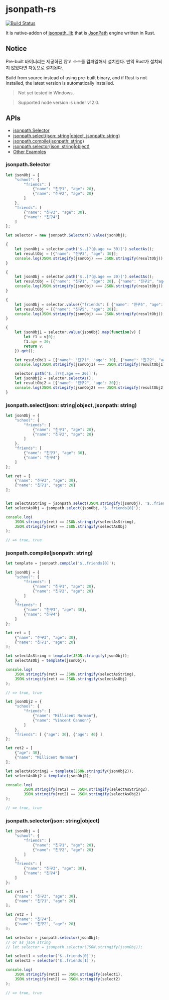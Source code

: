# jsonpath-rs

[![Build Status](https://travis-ci.org/freestrings/jsonpath.svg?branch=master)](https://travis-ci.org/freestrings/jsonpath)

It is native-addon of [jsonpath_lib](https://github.com/freestrings/jsonpath) that is [JsonPath](https://goessner.net/articles/JsonPath/) engine written in Rust.

## Notice

Pre-built 바이너리는 제공하진 않고 소스를 컴파일해서 설치한다. 만약 Rust가 설치되지 않았다면 자동으로 설치된다.

Build from source instead of using pre-built binary, and if Rust is not installed, the latest version is automatically installed.

> Not yet tested in Windows.

> Supported node version is under v12.0.

## APIs

* [jsonpath.Selector](#jsonpathselector)
* [jsonpath.select(json: string|object, jsonpath: string)](#jsonpathselectjson-stringobject-jsonpath-string)
* [jsonpath.compile(jsonpath: string)](#jsonpathcompilejsonpath-string)
* [jsonpath.selector(json: string|object)](#jsonpathselectorjson-stringobject)
* [Other Examples](https://github.com/freestrings/jsonpath/wiki/Javascript-examples)

### jsonpath.Selector

```javascript
let jsonObj = {
    "school": {
        "friends": [
            {"name": "친구1", "age": 20},
            {"name": "친구2", "age": 20}
        ]
    },
    "friends": [
        {"name": "친구3", "age": 30},
        {"name": "친구4"}
    ]
};

let selector = new jsonpath.Selector().value(jsonObj);

{
    let jsonObj = selector.path('$..[?(@.age >= 30)]').selectAs();
    let resultObj = [{"name": "친구3", "age": 30}];
    console.log(JSON.stringify(jsonObj) === JSON.stringify(resultObj));
}

{
    let jsonObj = selector.path('$..[?(@.age == 20)]').selectAs();
    let resultObj = [{"name": "친구1", "age": 20}, {"name": "친구2", "age": 20}];
    console.log(JSON.stringify(jsonObj) === JSON.stringify(resultObj));
}

{
    let jsonObj = selector.value({"friends": [ {"name": "친구5", "age": 20} ]}).selectAs();
    let resultObj = [{"name": "친구5", "age": 20}];
    console.log(JSON.stringify(jsonObj) === JSON.stringify(resultObj));
}

{
    let jsonObj1 = selector.value(jsonObj).map(function(v) {
        let f1 = v[0];
        f1.age = 30;
        return v;
    }).get();

    let resultObj1 = [{"name": "친구1", "age": 30}, {"name": "친구2", "age": 20}];
    console.log(JSON.stringify(jsonObj1) === JSON.stringify(resultObj1));

    selector.path('$..[?(@.age == 20)]');
    let jsonObj2 = selector.selectAs();
    let resultObj2 = [{"name": "친구2", "age": 20}];
    console.log(JSON.stringify(jsonObj2) === JSON.stringify(resultObj2));
}
```

### jsonpath.select(json: string|object, jsonpath: string)

```javascript
let jsonObj = {
    "school": {
        "friends": [
            {"name": "친구1", "age": 20},
            {"name": "친구2", "age": 20}
        ]
    },
    "friends": [
        {"name": "친구3", "age": 30},
        {"name": "친구4"}
    ]
};

let ret = [
    {"name": "친구3", "age": 30},
    {"name": "친구1", "age": 20}
];


let selectAsString = jsonpath.select(JSON.stringify(jsonObj), '$..friends[0]');
let selectAsObj = jsonpath.select(jsonObj, '$..friends[0]');

console.log(
    JSON.stringify(ret) == JSON.stringify(selectAsString),
    JSON.stringify(ret) == JSON.stringify(selectAsObj)
);

// => true, true
```

### jsonpath.compile(jsonpath: string)

```javascript
let template = jsonpath.compile('$..friends[0]');

let jsonObj = {
    "school": {
        "friends": [
            {"name": "친구1", "age": 20},
            {"name": "친구2", "age": 20}
        ]
    },
    "friends": [
        {"name": "친구3", "age": 30},
        {"name": "친구4"}
    ]
};

let ret = [
    {"name": "친구3", "age": 30},
    {"name": "친구1", "age": 20}
];

let selectAsString = template(JSON.stringify(jsonObj));
let selectAsObj = template(jsonObj);

console.log(
    JSON.stringify(ret) == JSON.stringify(selectAsString),
    JSON.stringify(ret) == JSON.stringify(selectAsObj)
);

// => true, true

let jsonObj2 = {
    "school": {
        "friends": [
            {"name": "Millicent Norman"},
            {"name": "Vincent Cannon"}
        ]
    },
    "friends": [ {"age": 30}, {"age": 40} ]
};

let ret2 = [
    {"age": 30},
    {"name": "Millicent Norman"}
];

let selectAsString2 = template(JSON.stringify(jsonObj2));
let selectAsObj2 = template(jsonObj2);

console.log(
        JSON.stringify(ret2) == JSON.stringify(selectAsString2),
        JSON.stringify(ret2) == JSON.stringify(selectAsObj2)
);

// => true, true
```

### jsonpath.selector(json: string|object)

```javascript
let jsonObj = {
    "school": {
        "friends": [
            {"name": "친구1", "age": 20},
            {"name": "친구2", "age": 20}
        ]
    },
    "friends": [
        {"name": "친구3", "age": 30},
        {"name": "친구4"}
    ]
};

let ret1 = [
    {"name": "친구3", "age": 30},
    {"name": "친구1", "age": 20}
];

let ret2 = [
    {"name": "친구4"},
    {"name": "친구2", "age": 20}
];

let selector = jsonpath.selector(jsonObj);
// or as json string 
// let selector = jsonpath.selector(JSON.stringify(jsonObj));

let select1 = selector('$..friends[0]');
let select2 = selector('$..friends[1]');

console.log(
    JSON.stringify(ret1) == JSON.stringify(select1),
    JSON.stringify(ret2) == JSON.stringify(select2)
);

// => true, true
```
